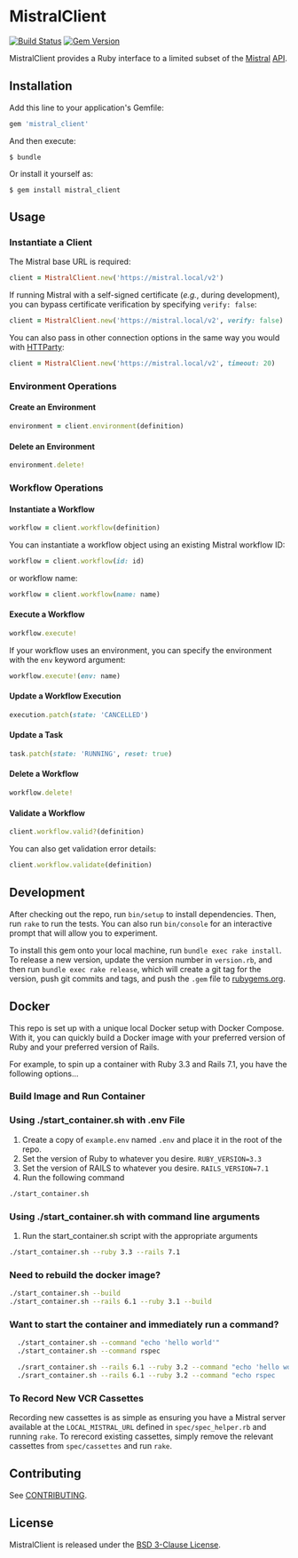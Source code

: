 # MistralClient

[![Build Status](https://travis-ci.com/civisanalytics/mistral_client.svg?branch=master)](https://travis-ci.com/civisanalytics/mistral_client)
[![Gem Version](https://badge.fury.io/rb/mistral_client.svg)](http://badge.fury.io/rb/mistral_client)

MistralClient provides a Ruby interface to a limited subset of
the [Mistral] [API].

[Mistral]: https://docs.openstack.org/mistral/latest/
[API]: https://docs.openstack.org/mistral/latest/user/rest_api_v2.html

## Installation

Add this line to your application's Gemfile:

```ruby
gem 'mistral_client'
```

And then execute:

    $ bundle

Or install it yourself as:

    $ gem install mistral_client

## Usage

### Instantiate a Client

The Mistral base URL is required:

```ruby
client = MistralClient.new('https://mistral.local/v2')
```

If running Mistral with a self-signed certificate (*e.g.*, during development),
you can bypass certificate verification by specifying `verify: false`:

```ruby
client = MistralClient.new('https://mistral.local/v2', verify: false)
```

You can also pass in other connection options in the same way you would with
[HTTParty](https://github.com/jnunemaker/httparty):

```ruby
client = MistralClient.new('https://mistral.local/v2', timeout: 20)
```

### Environment Operations

#### Create an Environment

```ruby
environment = client.environment(definition)
```

#### Delete an Environment

```ruby
environment.delete!
```

### Workflow Operations

#### Instantiate a Workflow

```ruby
workflow = client.workflow(definition)
```

You can instantiate a workflow object using an existing Mistral workflow ID:

```ruby
workflow = client.workflow(id: id)
```

or workflow name:

```ruby
workflow = client.workflow(name: name)
```

#### Execute a Workflow

```ruby
workflow.execute!
```

If your workflow uses an environment, you can specify the environment with the
`env` keyword argument:

```ruby
workflow.execute!(env: name)
```

#### Update a Workflow Execution

```ruby
execution.patch(state: 'CANCELLED')
```

#### Update a Task

```ruby
task.patch(state: 'RUNNING', reset: true)
```

#### Delete a Workflow

```ruby
workflow.delete!
```

#### Validate a Workflow

```ruby
client.workflow.valid?(definition)
```

You can also get validation error details:

```ruby
client.workflow.validate(definition)
```

## Development

After checking out the repo, run `bin/setup` to install dependencies. Then, run
`rake` to run the tests. You can also run `bin/console` for an interactive
prompt that will allow you to experiment.

To install this gem onto your local machine, run `bundle exec rake install`. To
release a new version, update the version number in `version.rb`, and then run
`bundle exec rake release`, which will create a git tag for the version, push
git commits and tags, and push the `.gem` file
to [rubygems.org](https://rubygems.org).


## Docker

This repo is set up with a unique local Docker setup with Docker Compose. With it, you can quickly build a Docker image with your preferred version of Ruby and your preferred version of Rails.

For example, to spin up a container with Ruby 3.3 and Rails 7.1, you have the following options...

<a name="build_image_and_run_container"></a>

### Build Image and Run Container


<a name="start_container_script_with_env_file"></a>

### Using ./start_container.sh with .env File
1. Create a copy of `example.env` named `.env` and place it in the root of the repo.
2. Set the version of Ruby to whatever you desire. `RUBY_VERSION=3.3`
3. Set the version of RAILS to whatever you desire. `RAILS_VERSION=7.1`
4. Run the following command
```bash
./start_container.sh
```

<a name="start_container_with_command_line_arguments"></a>

### Using ./start_container.sh with command line arguments
1. Run the start_container.sh script with the appropriate arguments
```bash
./start_container.sh --ruby 3.3 --rails 7.1
```

<a name="rebuild_docker_image"></a>

### Need to rebuild the docker image?

```bash
./start_container.sh --build
./start_container.sh --rails 6.1 --ruby 3.1 --build
```

<a name="start_container_immediately_run_command"></a>

### Want to start the container and immediately run a command?

```bash
  ./start_container.sh --command "echo 'hello world'"
  ./start_container.sh --command rspec

  ./srart_container.sh --rails 6.1 --ruby 3.2 --command "echo 'hello world'"
  ./srart_container.sh --rails 6.1 --ruby 3.2 --command "echo rspec
```


### To Record New VCR Cassettes

Recording new cassettes is as simple as ensuring you have a Mistral server
available at the `LOCAL_MISTRAL_URL` defined in `spec/spec_helper.rb` and
running `rake`. To rerecord existing cassettes, simply remove the relevant
cassettes from `spec/cassettes` and run `rake`.

## Contributing

See [CONTRIBUTING](CONTRIBUTING.md).

## License

MistralClient is released under the [BSD 3-Clause License](LICENSE.md).

